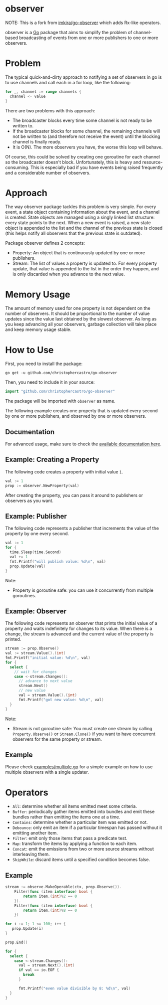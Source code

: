 # observer

NOTE: This is a fork from [imkira/go-observer](https://github.com/imkira/go-observer)
which adds Rx-like operators.

observer is a [Go](http://golang.org) package that aims to simplify the problem
of channel-based broadcasting of events from one or more publishers to one or
more observers.

# Problem

The typical quick-and-dirty approach to notifying a set of observers in go is
to use channels and call each in a for loop, like the following:

```go
for _, channel := range channels {
  channel <- value
}
```

There are two problems with this approach:

- The broadcaster blocks every time some channel is not ready to be written to.
- If the broadcaster blocks for some channel, the remaining channels will not
  be written to (and therefore not receive the event) until the blocking
  channel is finally ready.
- It is O(N). The more observers you have, the worse this loop will behave.

Of course, this could be solved by creating one goroutine for each channel so
the broadcaster doesn't block. Unfortunately, this is heavy and
resource-consuming. This is especially bad if you have events being raised
frequently and a considerable number of observers.

# Approach

The way observer package tackles this problem is very simple. For every event,
a state object containing information about the event, and a channel is
created. State objects are managed using a singly linked list structure: every
state points to the next. When a new event is raised, a new state object is
appended to the list and the channel of the previous state is closed (this
helps notify all observers that the previous state is outdated).

Package observer defines 2 concepts:

- Property: An object that is continuously updated by one or more publishers.
- Stream: The list of values a property is updated to. For every property
update, that value is appended to the list in the order they happen, and is
only discarded when you advance to the next value.

# Memory Usage

The amount of memory used for one property is not dependent on the number of
observers. It should be proportional to the number of value updates since the
value last obtained by the slowest observer. As long as you keep advancing all
your observers, garbage collection will take place and keep memory usage
stable.

# How to Use

First, you need to install the package:

```
go get -u github.com/christophercastro/go-observer
```

Then, you need to include it in your source:

```go
import "github.com/christophercastro/go-observer"
```

The package will be imported with ```observer``` as name.

The following example creates one property that is updated every second by one
or more publishers, and observed by one or more observers.

## Documentation

For advanced usage, make sure to check the
[available documentation here](http://godoc.org/github.com/christophercastro/go-observer).

## Example: Creating a Property

The following code creates a property with initial value ```1```.

```go
val := 1
prop := observer.NewProperty(val)
```

After creating the property, you can pass it around to publishers or
observers as you want.

## Example: Publisher

The following code represents a publisher that increments the value of the
property by one every second.

```go
val := 1
for {
  time.Sleep(time.Second)
  val += 1
  fmt.Printf("will publish value: %d\n", val)
  prop.Update(val)
}
```

Note:

- Property is goroutine safe: you can use it concurrently from multiple
goroutines.

## Example: Observer

The following code represents an observer that prints the initial value of a
property and waits indefinitely for changes to its value. When there is a
change, the stream is advanced and the current value of the property is
printed.

```go
stream := prop.Observe()
val := stream.Value().(int)
fmt.Printf("initial value: %d\n", val)
for {
  select {
    // wait for changes
    case <-stream.Changes():
      // advance to next value
      stream.Next()
      // new value
      val = stream.Value().(int)
      fmt.Printf("got new value: %d\n", val)
  }
}
```

Note:

- Stream is not goroutine safe: You must create one stream by calling
  ```Property.Observe()``` or ```Stream.Clone()``` if you want to have
  concurrent observers for the same property or stream.

## Example

Please check
[examples/multiple.go](https://github.com/christophercastro/go-observer/blob/master/examples/multiple.go)
for a simple example on how to use multiple observers with a single updater.

# Operators

- `All`: determine whether all items emitted meet some criteria.
- `Buffer`: periodically gather items emitted into bundles and emit these bundles rather than emitting the items one at a time.
- `Contains`: determine whether a particular item was emitted or not.
- `Debounce`: only emit an item if a particular timespan has passed without it emitting another item.
- `Filter`: emit only those items that pass a predicate test.
- `Map`: transform the items by applying a function to each item.
- `Concat`: emit the emissions from two or more source streams without interleaving them.
- `SkipWhile`: discard items until a specified condition becomes false.

## Example

```go
stream := observe.MakeOperable(ctx, prop.Observe()).
    Filter(func (item interface) bool {
        return item.(int)%2 == 0
    }).
    Filter(func (item interface) bool {
        return item.(int)%8 == 0
    })

for i := 1; 1 <= 100; i++ {
   prop.Update(i)
}

prop.End()

for {
  select {
    case <-stream.Changes():
      val = stream.Next().(int)
      if val == io.EOF {
        break
      }

      fmt.Printf("even value divisible by 8: %d\n", val)
  }
}
```